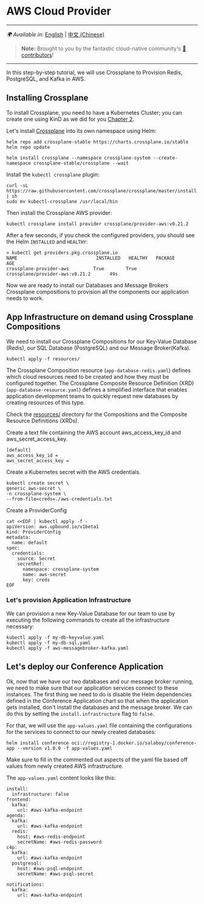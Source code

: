 # AWS Cloud Provider

---
_🌍 Available in_: [English](README.md) | [中文 (Chinese)](README-zh.md)

> **Note:** Brought to you by the fantastic cloud-native community's [ 🌟 contributors](https://github.com/salaboy/platforms-on-k8s/graphs/contributors)!

---


In this step-by-step tutorial, we will use Crossplane to Provision Redis, PostgreSQL, and Kafka in AWS.

## Installing Crossplane

To install Crossplane, you need to have a Kubernetes Cluster; you can create one using KinD as we did for you [Chapter 2](../../chapter-2/README.md#creating-a-local-cluster-with-kubernetes-kind). 

Let's install [Crossplane](https://crossplane.io) into its own namespace using Helm: 

```shell
helm repo add crossplane-stable https://charts.crossplane.io/stable
helm repo update

helm install crossplane --namespace crossplane-system --create-namespace crossplane-stable/crossplane --wait
```

Install the `kubectl crossplane` plugin: 

```shell
curl -sL https://raw.githubusercontent.com/crossplane/crossplane/master/install.sh | sh
sudo mv kubectl-crossplane /usr/local/bin
```

Then install the Crossplane AWS provider: 
```shell
kubectl crossplane install provider crossplane/provider-aws:v0.21.2
```

After a few seconds, if you check the configured providers, you should see the Helm `INSTALLED` and `HEALTHY`: 

```shell
> kubectl get providers.pkg.crossplane.io
NAME                             INSTALLED   HEALTHY   PACKAGE                               AGE
crossplane-provider-aws         True        True      crossplane/provider-aws:v0.21.2       49s
```

Now we are ready to install our Databases and Message Brokers Crossplane compositions to provision all the components our application needs to work.

## App Infrastructure on demand using Crossplane Compositions

We need to install our Crossplane Compositions for our Key-Value Database (Redis), our SQL Database (PostgreSQL) and our Message Broker(Kafka). 

```shell
kubectl apply -f resources/
```

The Crossplane Composition resource (`app-database-redis.yaml`) defines which cloud resources need to be created and how they must be configured together. The Crossplane Composite Resource Definition (XRD) (`app-database-resource.yaml`) defines a simplified interface that enables application development teams to quickly request new databases by creating resources of this type.

Check the [resources/](resources/) directory for the Compositions and the Composite Resource Definitions (XRDs). 

Create a text file containing the AWS account aws_access_key_id and aws_secret_access_key.

```text
[default]
aws_access_key_id = 
aws_secret_access_key = 
```

Create a Kubernetes secret with the AWS credentials. 

```shell
kubectl create secret \
generic aws-secret \
-n crossplane-system \
--from-file=creds=./aws-credentials.txt
```

Create a ProviderConfig 

```shell
cat <<EOF | kubectl apply -f -
apiVersion: aws.upbound.io/v1beta1
kind: ProviderConfig
metadata:
  name: default
spec:
  credentials:
    source: Secret
    secretRef:
      namespace: crossplane-system
      name: aws-secret
      key: creds
EOF
```

### Let's provision Application Infrastructure

We can provision a new Key-Value Database for our team to use by executing the following commands to create all the infrastructure necessary: 

```shell
kubectl apply -f my-db-keyvalue.yaml
kubectl apply -f my-db-sql.yaml
kubectl apply -f aws-messagebroker-kafka.yaml
```

## Let's deploy our Conference Application

Ok, now that we have our two databases and our message broker running, we need to make sure that our application services connect to these instances. The first thing we need to do is disable the Helm dependencies defined in the Conference Application chart so that when the application gets installed, don't install the databases and the message broker. We can do this by setting the `install.infrastructure` flag to `false`.

For that, we will use the `app-values.yaml` file containing the configurations for the services to connect to our newly created databases:

```shell
helm install conference oci://registry-1.docker.io/salaboy/conference-app --version v1.0.0 -f app-values.yaml
```

Make sure to fill in the commented out aspects of the yaml file based off values from newly created AWS infrastructure.

The `app-values.yaml` content looks like this: 
```shell
install:
  infrastructure: false
frontend:
  kafka:
    url: #aws-kafka-endpoint
agenda:
  kafka:
    url: #aws-kafka-endpoint
  redis: 
    host: #aws-redis-endpoint
    secretName: #aws-redis-password
c4p: 
  kafka:
    url: #aws-kafka-endpoint
  postgresql:
    host: #aws-psql-endpoint
    secretName: #aws-psql-secret

notifications: 
  kafka:
    url: #aws-kafka-endpoint
```
